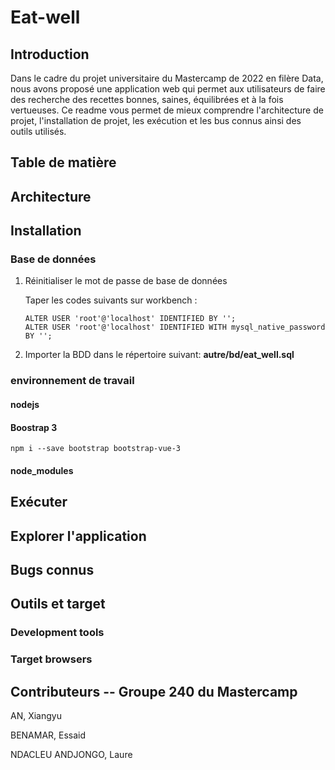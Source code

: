 
<h1>Eat-well</h1> 
<article>
  <section>
    <h2>Introduction</h2>
    <div> 
      <p>
        Dans le cadre du projet universitaire du Mastercamp de 2022 en filère Data, nous avons proposé une application web qui permet aux utilisateurs de faire des recherche des recettes bonnes, saines, équilibrées et à la fois vertueuses. Ce readme vous permet de mieux comprendre l'architecture de projet, l'installation de projet, les exécution et les bus connus ainsi des outils utilisés.
      </p>
    </div>
  </section>
</article>

<article> 
  <section>
    <h2>Table de matière </h2>
  </section>
</article>


<article> 
  <section>
    <h2>Architecture </h2>
  </section>
</article>


<article> 
  <section>
    <h2>Installation </h2>
  </section>
</article>


### Base de données
<ol>
<li>Réinitialiser le mot de passe de base de données</li>
  <p> 
    Taper les codes suivants sur workbench :
  </p>
  <p> 
    
    ALTER USER 'root'@'localhost' IDENTIFIED BY ''; 
    ALTER USER 'root'@'localhost' IDENTIFIED WITH mysql_native_password BY '';
    
  </p>
  <li>Importer la BDD dans le répertoire suivant: <b>autre/bd/eat_well.sql</b></li> 
</ol>


### environnement de travail
#### nodejs
#### Boostrap 3
  `npm i --save bootstrap bootstrap-vue-3`
#### node_modules

<article> 
  <section>
    <h2>Exécuter </h2>
  </section>
</article>

<article> 
  <section>
    <h2>Explorer l'application  </h2>
  </section>
</article>

<article> 
  <section>
    <h2>Bugs connus </h2>
  </section>
</article>


<article> 
  <section>
    <h2>Outils et target </h2>
    <div> 
      <h3>Development tools </h3>
    </div>
    <div> 
      <h3>Target browsers </h3>
    </div>
  </section>
</article>

<article> 
  <section>
    <h2>Contributeurs -- Groupe 240 du Mastercamp </h2>
    <div> 
      <p>AN, Xiangyu  </p>
      <p>BENAMAR, Essaid </p>
      <p>NDACLEU ANDJONGO, Laure </p>
    </div>
  </section>
</article>




